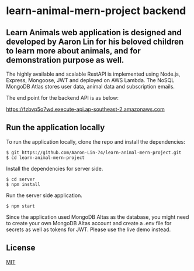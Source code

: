 # learn-animal-mern-project backend

## Learn Animals web application is designed and developed by Aaron Lin for his beloved children to learn more about animals, and for demonstration purpose as well.

The highly available and scalable RestAPI is implemented using Node.js, Express, Mongoose, JWT and deployed on AWS Lambda. The NoSQL MongoDB Atlas stores user data, animal data and subscription emails.

The end point for the backend API is as below:

https://fzbvp5o7wd.execute-api.ap-southeast-2.amazonaws.com

## Run the application locally
To run the application locally, clone the repo and install the dependencies:
```console
$ git https://github.com/Aaron-Lin-74/learn-animal-mern-project.git
$ cd learn-animal-mern-project
```
Install the dependencies for server side.
```console
$ cd server
$ npm install
```
Run the server side application.
```console
$ npm start
```
Since the application used MongoDB Altas as the database, you might need to create your own MongoDB Altas account and create a .env file for secrets as well as tokens for JWT. 
Please use the live demo instead.

## License

  [MIT](LICENSE)
